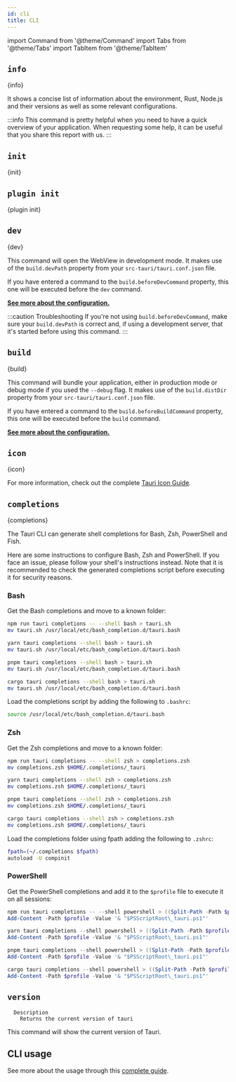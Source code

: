 ```yaml
---
id: cli
title: CLI
---
```


import Command from '@theme/Command'
import Tabs from '@theme/Tabs'
import TabItem from '@theme/TabItem'

## `info`

<Command name="info" />

{info}

It shows a concise list of information about the environment, Rust, Node.js and their versions as well as some relevant configurations.

:::info
This command is pretty helpful when you need to have a quick overview of your application. When requesting some help, it can be useful that you share this report with us.
:::

## `init`

<Command name="init" />

{init}

## `plugin init`

<Command name="plugin init" />

{plugin init}

## `dev`

<Command name="dev" />

{dev}

This command will open the WebView in development mode. It makes use of the `build.devPath` property from your `src-tauri/tauri.conf.json` file.

If you have entered a command to the `build.beforeDevCommand` property, this one will be executed before the `dev` command.

**[See more about the configuration.](./config.md#build)**

:::caution Troubleshooting
If you're not using `build.beforeDevCommand`, make sure your `build.devPath` is correct and, if using a development server, that it's started before using this command.
:::

## `build`

<Command name="build" />

{build}

This command will bundle your application, either in production mode or debug mode if you used the `--debug` flag. It makes use of the `build.distDir` property from your `src-tauri/tauri.conf.json` file.

If you have entered a command to the `build.beforeBuildCommand` property, this one will be executed before the `build` command.

**[See more about the configuration.](./config.md#build)**

## `icon`

<Command name="icon" />

{icon}

For more information, check out the complete [Tauri Icon Guide](../guides/features/icons.md).

## `completions`

<Command name="completions" />

{completions}

The Tauri CLI can generate shell completions for Bash, Zsh, PowerShell and Fish.

Here are some instructions to configure Bash, Zsh and PowerShell. If you face an issue, please follow your shell's instructions instead. Note that it is recommended to check the generated completions script before executing it for security reasons.

### Bash

Get the Bash completions and move to a known folder:

<Tabs groupId="package-manager">
  <TabItem value="npm">

```sh
npm run tauri completions -- --shell bash > tauri.sh
mv tauri.sh /usr/local/etc/bash_completion.d/tauri.bash
```

  </TabItem>
  <TabItem value="Yarn">

```sh
yarn tauri completions --shell bash > tauri.sh
mv tauri.sh /usr/local/etc/bash_completion.d/tauri.bash
```

  </TabItem>
  <TabItem value="pnpm">

```sh
pnpm tauri completions --shell bash > tauri.sh
mv tauri.sh /usr/local/etc/bash_completion.d/tauri.bash
```

  </TabItem>
    <TabItem value="Cargo">

```sh
cargo tauri completions --shell bash > tauri.sh
mv tauri.sh /usr/local/etc/bash_completion.d/tauri.bash
```

  </TabItem>
</Tabs>

Load the completions script by adding the following to `.bashrc`:

```sh
source /usr/local/etc/bash_completion.d/tauri.bash
```

### Zsh

Get the Zsh completions and move to a known folder:

<Tabs groupId="package-manager">
  <TabItem value="npm">

```sh
npm run tauri completions -- --shell zsh > completions.zsh
mv completions.zsh $HOME/.completions/_tauri
```

  </TabItem>
  <TabItem value="Yarn">

```sh
yarn tauri completions --shell zsh > completions.zsh
mv completions.zsh $HOME/.completions/_tauri
```

  </TabItem>
  <TabItem value="pnpm">

```sh
pnpm tauri completions --shell zsh > completions.zsh
mv completions.zsh $HOME/.completions/_tauri
```

  </TabItem>
    <TabItem value="Cargo">

```sh
cargo tauri completions --shell zsh > completions.zsh
mv completions.zsh $HOME/.completions/_tauri
```

  </TabItem>
</Tabs>

Load the completions folder using fpath adding the following to `.zshrc`:

```sh
fpath=(~/.completions $fpath)
autoload -U compinit
```

### PowerShell

Get the PowerShell completions and add it to the `$profile` file to execute it on all sessions:

<Tabs groupId="package-manager">
  <TabItem value="npm">

```powershell
npm run tauri completions -- --shell powershell > ((Split-Path -Path $profile)+"\_tauri.ps1")
Add-Content -Path $profile -Value '& "$PSScriptRoot\_tauri.ps1"'
```

  </TabItem>
  <TabItem value="Yarn">

```powershell
yarn tauri completions --shell powershell > ((Split-Path -Path $profile)+"\_tauri.ps1")
Add-Content -Path $profile -Value '& "$PSScriptRoot\_tauri.ps1"'
```

  </TabItem>
  <TabItem value="pnpm">

```powershell
pnpm tauri completions --shell powershell > ((Split-Path -Path $profile)+"\_tauri.ps1")
Add-Content -Path $profile -Value '& "$PSScriptRoot\_tauri.ps1"'
```

  </TabItem>
  <TabItem value="Cargo">

```powershell
cargo tauri completions --shell powershell > ((Split-Path -Path $profile)+"\_tauri.ps1")
Add-Content -Path $profile -Value '& "$PSScriptRoot\_tauri.ps1"'
```

  </TabItem>
</Tabs>

## `version`

<Command name="--version" />

```
  Description
    Returns the current version of tauri
```

This command will show the current version of Tauri.

## CLI usage

See more about the usage through this [complete guide](../guides/development/development-cycle.md).
